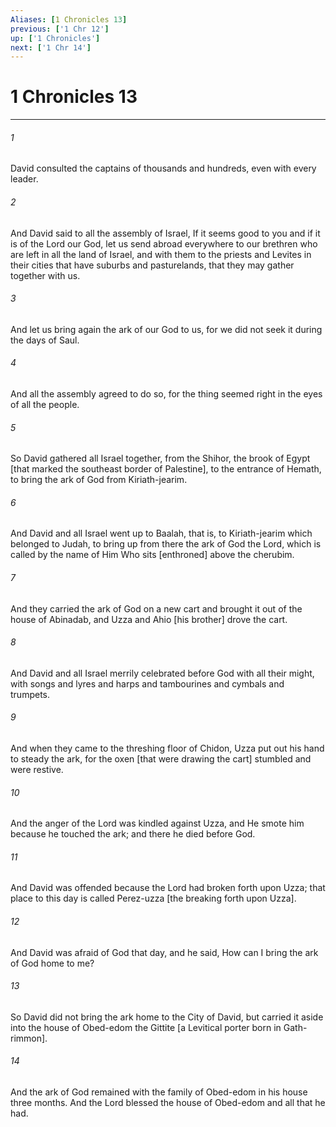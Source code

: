 ```yaml
---
Aliases: [1 Chronicles 13]
previous: ['1 Chr 12']
up: ['1 Chronicles']
next: ['1 Chr 14']
---
```

# 1 Chronicles 13

***














###### 1 






David consulted the captains of thousands and hundreds, even with every leader. 













###### 2 






And David said to all the assembly of Israel, If it seems good to you and if it is of the Lord our God, let us send abroad everywhere to our brethren who are left in all the land of Israel, and with them to the priests and Levites in their cities that have suburbs and pasturelands, that they may gather together with us. 













###### 3 






And let us bring again the ark of our God to us, for we did not seek it during the days of Saul. 













###### 4 






And all the assembly agreed to do so, for the thing seemed right in the eyes of all the people. 













###### 5 






So David gathered all Israel together, from the Shihor, the brook of Egypt [that marked the southeast border of Palestine], to the entrance of Hemath, to bring the ark of God from Kiriath-jearim. 













###### 6 






And David and all Israel went up to Baalah, that is, to Kiriath-jearim which belonged to Judah, to bring up from there the ark of God the Lord, which is called by the name of Him Who sits [enthroned] above the cherubim. 













###### 7 






And they carried the ark of God on a new cart and brought it out of the house of Abinadab, and Uzza and Ahio [his brother] drove the cart. 













###### 8 






And David and all Israel merrily celebrated before God with all their might, with songs and lyres and harps and tambourines and cymbals and trumpets. 













###### 9 






And when they came to the threshing floor of Chidon, Uzza put out his hand to steady the ark, for the oxen [that were drawing the cart] stumbled and were restive. 













###### 10 






And the anger of the Lord was kindled against Uzza, and He smote him because he touched the ark; and there he died before God. 













###### 11 






And David was offended because the Lord had broken forth upon Uzza; that place to this day is called Perez-uzza [the breaking forth upon Uzza]. 













###### 12 






And David was afraid of God that day, and he said, How can I bring the ark of God home to me? 













###### 13 






So David did not bring the ark home to the City of David, but carried it aside into the house of Obed-edom the Gittite [a Levitical porter born in Gath-rimmon]. 













###### 14 






And the ark of God remained with the family of Obed-edom in his house three months. And the Lord blessed the house of Obed-edom and all that he had.
